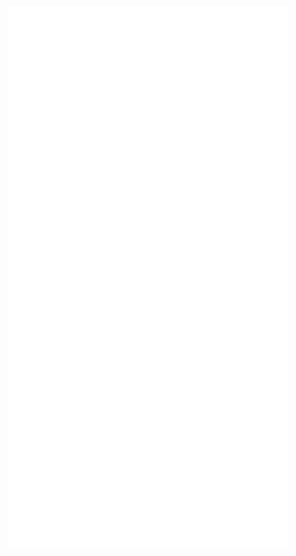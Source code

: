 ![Metrics](https://github.com/douglastofoli/douglastofoli/blob/main/github-metrics.svg?style=centerme)


<style>
  img[src$="centerme"] {
    display:block;
    margin: 0 auto;
  }
</style> 

